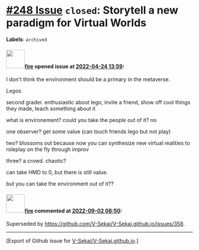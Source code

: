 # [\#248 Issue](https://github.com/V-Sekai/V-Sekai.github.io/issues/248) `closed`: Storytell a new paradigm for Virtual Worlds
**Labels**: `archived`


#### <img src="https://avatars.githubusercontent.com/u/32321?u=c2e06a3d2b49a467aa907e54aa259516440267cc&v=4" width="50">[fire](https://github.com/fire) opened issue at [2022-04-24 13:59](https://github.com/V-Sekai/V-Sekai.github.io/issues/248):

I don't think the environment should be a primary in the metaverse.

Legos

second grader. enthusiastic about lego, invite a friend, show off cool things they made, teach something about it

what is environement?
could you take the people out of it? no

one observer? get some value (can touch friends lego but not play)

two? blossoms out because now you can synthesize new virtual realities to roleplay on the fly through improv

three? a crowd. chaotic?

can take HMD to 0, but there is still value.

but you can take the environment out of it??

#### <img src="https://avatars.githubusercontent.com/u/32321?u=c2e06a3d2b49a467aa907e54aa259516440267cc&v=4" width="50">[fire](https://github.com/fire) commented at [2022-09-02 08:50](https://github.com/V-Sekai/V-Sekai.github.io/issues/248#issuecomment-1235242422):

Superseded by https://github.com/V-Sekai/V-Sekai.github.io/issues/358.


-------------------------------------------------------------------------------



[Export of Github issue for [V-Sekai/V-Sekai.github.io](https://github.com/V-Sekai/V-Sekai.github.io).]
